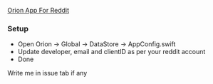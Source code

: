 [Orion App For Reddit](https://apps.apple.com/in/app/orion-app-for-reddit/id1536533779)

### Setup
* Open Orion -> Global -> DataStore -> AppConfig.swift
* Update developer, email and clientID as per your reddit account
* Done

Write me in issue tab if any
